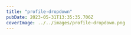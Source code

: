 ```yaml
---
title: "profile-dropdown"
pubDate: 2023-05-31T13:35:35.706Z
coverImage: ../../images/profile-dropdown.png
---
```

